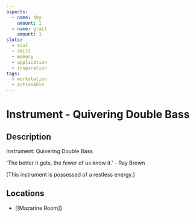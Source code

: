 ```yaml
---
aspects: 
  - name: sky
    amount: 1
  - name: grail
    amount: 1
slots:
  - soul
  - skill
  - memory
  - application
  - inspiration
tags:
  - workstation
  - actionable
---
```


# Instrument - Quivering Double Bass

## Description
Instrument: Quivering Double Bass

'The better it gets, the fewer of us know it.' - Ray Brown 

 [This instrument is possessed of a restless energy.]
## Locations
- [[Mazarine Room]]